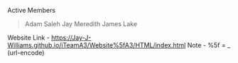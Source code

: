 Active Members
> Adam Saleh
> Jay Meredith
> James Lake

Website Link - https://Jay-J-Williams.github.io/iTeamA3/Website%5fA3/HTML/index.html
Note - %5f = _ (url-encode)
